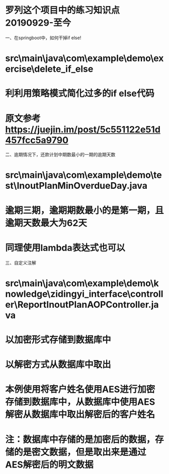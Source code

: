 # 罗列这个项目中的练习知识点20190929-至今

 一、在springboot中，如何干掉if else!
 # src\main\java\com\example\demo\exercise\delete_if_else
 # 利利用策略模式简化过多的if else代码
 # 原文参考 https://juejin.im/post/5c551122e51d457fcc5a9790
 
 二、逾期情况下，还款计划中期数最小的一期的逾期天数
 # src\main\java\com\example\demo\test\InoutPlanMinOverdueDay.java
 # 逾期三期，逾期期数最小的是第一期，且逾期天数最大为62天
 # 同理使用lambda表达式也可以
 
 三、自定义注解
 # src\main\java\com\example\demo\knowledge\zidingyi_interface\controller\ReportInoutPlanAOPController.java
 # 以加密形式存储到数据库中
 # 以解密方式从数据库中取出
 # 本例使用将客户姓名使用AES进行加密存储到数据库中，从数据库中使用AES解密从数据库中取出解密后的客户姓名
 # 注：数据库中存储的是加密后的数据，存储的是密文数据，但是取出来是通过AES解密后的明文数据
